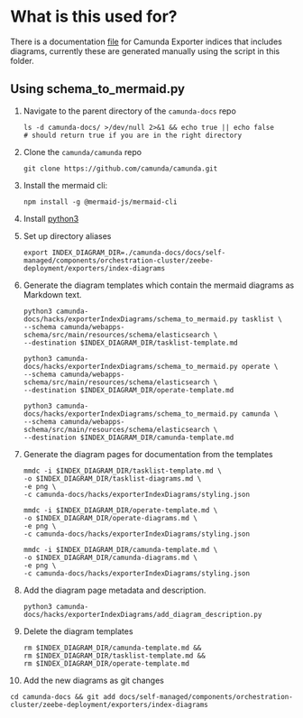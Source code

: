 # What is this used for?

There is a documentation [file](/self-managed/components/orchestration-cluster/zeebe-deployment/exporters/camunda-exporter-indices.md) for
Camunda Exporter indices that includes diagrams, currently these are generated manually using the script in this folder.

## Using schema_to_mermaid.py

1. Navigate to the parent directory of the `camunda-docs` repo
   ```shell
   ls -d camunda-docs/ >/dev/null 2>&1 && echo true || echo false
   # should return true if you are in the right directory
   ```
2. Clone the `camunda/camunda` repo
   ```shell
   git clone https://github.com/camunda/camunda.git
   ```
3. Install the mermaid cli:
   ```shell
   npm install -g @mermaid-js/mermaid-cli
   ```
4. Install [python3](https://www.python.org/downloads/)
5. Set up directory aliases
   ```shell
   export INDEX_DIAGRAM_DIR=./camunda-docs/docs/self-managed/components/orchestration-cluster/zeebe-deployment/exporters/index-diagrams
   ```
6. Generate the diagram templates which contain the mermaid diagrams as Markdown text.
   ```shell
   python3 camunda-docs/hacks/exporterIndexDiagrams/schema_to_mermaid.py tasklist \
   --schema camunda/webapps-schema/src/main/resources/schema/elasticsearch \
   --destination $INDEX_DIAGRAM_DIR/tasklist-template.md
   ```
   ```shell
   python3 camunda-docs/hacks/exporterIndexDiagrams/schema_to_mermaid.py operate \
   --schema camunda/webapps-schema/src/main/resources/schema/elasticsearch \
   --destination $INDEX_DIAGRAM_DIR/operate-template.md
   ```
   ```shell
   python3 camunda-docs/hacks/exporterIndexDiagrams/schema_to_mermaid.py camunda \
   --schema camunda/webapps-schema/src/main/resources/schema/elasticsearch \
   --destination $INDEX_DIAGRAM_DIR/camunda-template.md
   ```
7. Generate the diagram pages for documentation from the templates
   ```shell
   mmdc -i $INDEX_DIAGRAM_DIR/tasklist-template.md \
   -o $INDEX_DIAGRAM_DIR/tasklist-diagrams.md \
   -e png \
   -c camunda-docs/hacks/exporterIndexDiagrams/styling.json
   ```
   ```shell
   mmdc -i $INDEX_DIAGRAM_DIR/operate-template.md \
   -o $INDEX_DIAGRAM_DIR/operate-diagrams.md \
   -e png \
   -c camunda-docs/hacks/exporterIndexDiagrams/styling.json
   ```
   ```shell
   mmdc -i $INDEX_DIAGRAM_DIR/camunda-template.md \
   -o $INDEX_DIAGRAM_DIR/camunda-diagrams.md \
   -e png \
   -c camunda-docs/hacks/exporterIndexDiagrams/styling.json
   ```
8. Add the diagram page metadata and description.
   ```shell
   python3 camunda-docs/hacks/exporterIndexDiagrams/add_diagram_description.py
   ```
9. Delete the diagram templates

   ```shell
   rm $INDEX_DIAGRAM_DIR/camunda-template.md &&
   rm $INDEX_DIAGRAM_DIR/tasklist-template.md &&
   rm $INDEX_DIAGRAM_DIR/operate-template.md
   ```

10. Add the new diagrams as git changes

```shell
cd camunda-docs && git add docs/self-managed/components/orchestration-cluster/zeebe-deployment/exporters/index-diagrams
```
